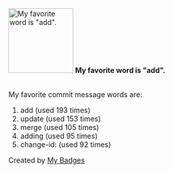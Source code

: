 <img src="https://my-badges.github.io/my-badges/favorite-word.png" alt="My favorite word is &quot;add&quot;." title="My favorite word is &quot;add&quot;." width="128">
<strong>My favorite word is &quot;add&quot;.</strong>
<br><br>

My favorite commit message words are:

1. add (used 193 times)
2. update (used 153 times)
3. merge (used 105 times)
4. adding (used 95 times)
5. change-id: (used 92 times)


Created by <a href="https://github.com/my-badges/my-badges">My Badges</a>